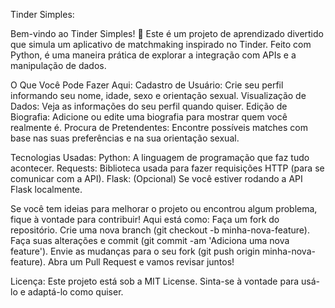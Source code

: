 Tinder Simples:

Bem-vindo ao Tinder Simples! 🌟 Este é um projeto de aprendizado divertido que simula um aplicativo de matchmaking inspirado no Tinder. Feito com Python, é uma maneira prática de explorar a integração com APIs e a manipulação de dados.

O Que Você Pode Fazer Aqui:
Cadastro de Usuário: Crie seu perfil informando seu nome, idade, sexo e orientação sexual.
Visualização de Dados: Veja as informações do seu perfil quando quiser.
Edição de Biografia: Adicione ou edite uma biografia para mostrar quem você realmente é.
Procura de Pretendentes: Encontre possíveis matches com base nas suas preferências e na sua orientação sexual.

Tecnologias Usadas:
Python: A linguagem de programação que faz tudo acontecer.
Requests: Biblioteca usada para fazer requisições HTTP (para se comunicar com a API).
Flask: (Opcional) Se você estiver rodando a API Flask localmente.

Se você tem ideias para melhorar o projeto ou encontrou algum problema, fique à vontade para contribuir! Aqui está como:
Faça um fork do repositório.
Crie uma nova branch (git checkout -b minha-nova-feature).
Faça suas alterações e commit (git commit -am 'Adiciona uma nova feature').
Envie as mudanças para o seu fork (git push origin minha-nova-feature).
Abra um Pull Request e vamos revisar juntos!


Licença:
Este projeto está sob a MIT License. Sinta-se à vontade para usá-lo e adaptá-lo como quiser.

